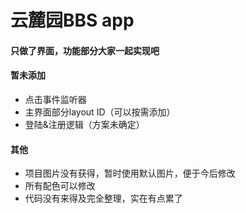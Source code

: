 # 云麓园BBS app

#### 只做了界面，功能部分大家一起实现吧

#### 暂未添加
* 点击事件监听器
* 主界面部分layout ID（可以按需添加）
* 登陆&注册逻辑（方案未确定）


#### 其他
* 项目图片没有获得，暂时使用默认图片，便于今后修改
* 所有配色可以修改
* 代码没有来得及完全整理，实在有点累了


